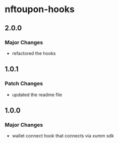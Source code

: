 # nftoupon-hooks

## 2.0.0

### Major Changes

- refactored the hooks

## 1.0.1

### Patch Changes

- updated the readme file

## 1.0.0

### Major Changes

- wallet connect hook that connects via xumm sdk
